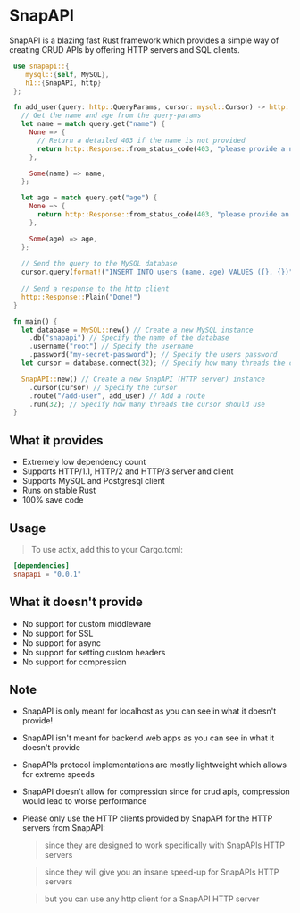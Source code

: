 # SnapAPI
SnapAPI is a blazing fast Rust framework which provides a simple way of creating CRUD APIs by offering HTTP servers and SQL clients.

```rust
 use snapapi::{
    mysql::{self, MySQL}, 
    h1::{SnapAPI, http}
 };

 fn add_user(query: http::QueryParams, cursor: mysql::Cursor) -> http::Response {
   // Get the name and age from the query-params 
   let name = match query.get("name") {
     None => {
       // Return a detailed 403 if the name is not provided
       return http::Response::from_status_code(403, "please provide a name");
     },

     Some(name) => name,
   };

   let age = match query.get("age") {
     None => {
       return http::Response::from_status_code(403, "please provide an age");
     },

     Some(age) => age,
   };
   
   // Send the query to the MySQL database
   cursor.query(format!("INSERT INTO users (name, age) VALUES ({}, {})", name, age));
   
   // Send a response to the http client 
   http::Response::Plain("Done!")
 }

 fn main() {
   let database = MySQL::new() // Create a new MySQL instance
     .db("snapapi") // Specify the name of the database
     .username("root") // Specify the username 
     .password("my-secret-password"); // Specify the users password
   let cursor = database.connect(32); // Specify how many threads the cursor should use

   SnapAPI::new() // Create a new SnapAPI (HTTP server) instance
     .cursor(cursor) // Specify the cursor
     .route("/add-user", add_user) // Add a route
     .run(32); // Specify how many threads the cursor should use
 }
```

## What it provides
- Extremely low dependency count
- Supports HTTP/1.1, HTTP/2 and HTTP/3 server and client
- Supports MySQL and Postgresql client
- Runs on stable Rust
- 100% save code

## Usage
> To use actix, add this to your Cargo.toml:
```toml
 [dependencies]
 snapapi = "0.0.1"
```

## What it doesn't provide
- No support for custom middleware
- No support for SSL 
- No support for async
- No support for setting custom headers
- No support for compression 

## Note
- SnapAPI is only meant for localhost as you can see in what it doesn't provide!
- SnapAPI isn't meant for backend web apps as you can see in what it doesn't provide
- SnapAPIs protocol implementations are mostly lightweight which allows for extreme speeds
- SnapAPI doesn't allow for compression since for crud apis, compression would lead to worse performance 
- Please only use the HTTP clients provided by SnapAPI for the HTTP servers from SnapAPI:
  > since they are designed to work specifically with SnapAPIs HTTP servers 

  > since they will give you an insane speed-up for SnapAPIs HTTP servers

  > but you can use any http client for a SnapAPI HTTP server
